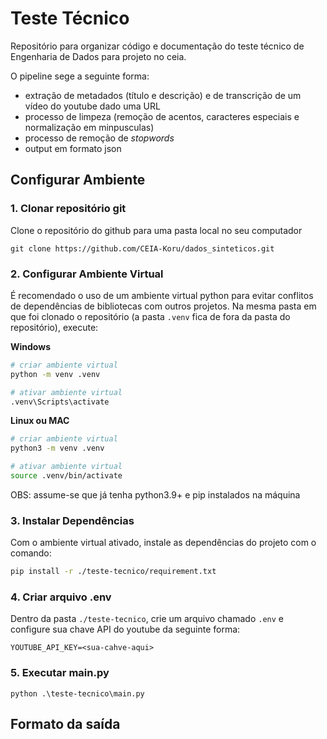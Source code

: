 # Teste Técnico
Repositório para organizar código e documentação do teste técnico de Engenharia de Dados para projeto no ceia.

O pipeline sege a seguinte forma:
- extração de metadados (título e descrição) e de transcrição de um vídeo do youtube dado uma URL
- processo de limpeza (remoção de acentos, caracteres especiais e normalização em minpusculas)
- processo de remoção de _stopwords_
- output em formato json

## Configurar Ambiente

### 1. Clonar repositório git
Clone o repositório do github para uma pasta local no seu computador
```
git clone https://github.com/CEIA-Koru/dados_sinteticos.git
```

### 2. Configurar Ambiente Virtual
É recomendado o uso de um ambiente virtual python para evitar conflitos de dependências de bibliotecas com outros projetos. Na mesma pasta em que foi clonado o repositório (a pasta `.venv` fica de fora da pasta do repositório), execute: 

**Windows**
``` bash
# criar ambiente virtual
python -m venv .venv

# ativar ambiente virtual
.venv\Scripts\activate
```

**Linux ou MAC**
``` bash
# criar ambiente virtual
python3 -m venv .venv

# ativar ambiente virtual
source .venv/bin/activate
```

OBS: assume-se que já tenha python3.9+ e pip instalados na máquina

### 3. Instalar Dependências
Com o ambiente virtual ativado, instale as dependências do projeto com o comando:
``` bash
pip install -r ./teste-tecnico/requirement.txt
```

### 4. Criar arquivo .env
Dentro da pasta `./teste-tecnico`, crie um arquivo chamado `.env` e configure sua chave API do youtube da seguinte forma:
```
YOUTUBE_API_KEY=<sua-cahve-aqui>
```

### 5. Executar main.py
```
python .\teste-tecnico\main.py
```

## Formato da saída

